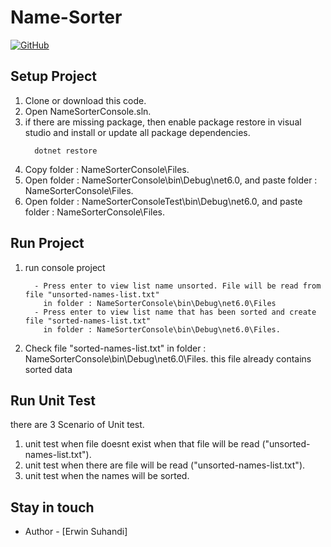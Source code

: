 # Name-Sorter

[![GitHub](https://img.shields.io/github/license/defartsa23/shuffle-dice-sicbo)](https://opensource.org/licenses/MIT)

## Setup Project
1. Clone or download this code.
2. Open NameSorterConsole.sln.
3. if there are missing package, then enable package restore in visual studio and install or update all package dependencies.
    ```
      dotnet restore 
    ```
4. Copy folder : NameSorterConsole\Files.
5. Open folder : NameSorterConsole\bin\Debug\net6.0, and paste folder : NameSorterConsole\Files.
6. Open folder : NameSorterConsoleTest\bin\Debug\net6.0, and paste folder : NameSorterConsole\Files.


## Run Project
1. run console project
    ```
      - Press enter to view list name unsorted. File will be read from file "unsorted-names-list.txt" 
        in folder : NameSorterConsole\bin\Debug\net6.0\Files
      - Press enter to view list name that has been sorted and create file "sorted-names-list.txt" 
        in folder : NameSorterConsole\bin\Debug\net6.0\Files. 
    ```
2. Check file "sorted-names-list.txt" in folder : NameSorterConsole\bin\Debug\net6.0\Files. 
   this file already contains sorted data
   
## Run Unit Test
there are 3 Scenario of Unit test.
1. unit test when file doesnt exist when that file will be read ("unsorted-names-list.txt").
2. unit test when there are file will be read ("unsorted-names-list.txt").
3. unit test when the names will be sorted.


## Stay in touch

- Author - [Erwin Suhandi]

